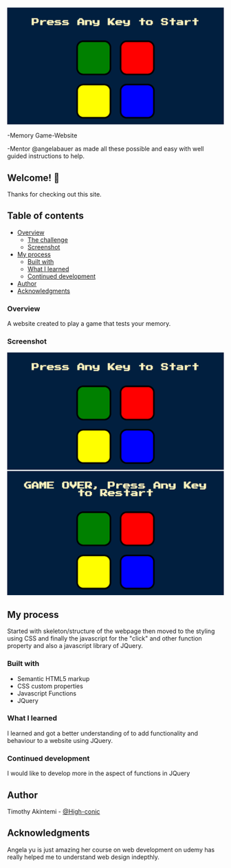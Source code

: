 ![Design preview for the Memory Game site](./design/Memory%20Game%20start.png) 

-Memory Game-Website

-Mentor @angelabauer as made all these possible and easy with well guided instructions to help.

## Welcome! 👋

Thanks for checking out this site.

## Table of contents

- [Overview](#overview)
  - [The challenge](#the-challenge)
  - [Screenshot](#screenshot)
- [My process](#my-process)
  - [Built with](#built-with)
  - [What I learned](#what-i-learned)
  - [Continued development](#continued-development)
- [Author](#author)
- [Acknowledgments](#acknowledgments)

### Overview

A website created to play a game that tests your memory.

### Screenshot

![A start view of the Memory Game site](./design/Memory%20Game%20start.png)
![A game over view of the Memory Game site](./design/Memory%20Game%20gameover.png)

## My process

Started with skeleton/structure of the webpage then moved to the styling using CSS and finally the javascript for the "click" and other function property and also a javascript library of JQuery.

### Built with

- Semantic HTML5 markup
- CSS custom properties
- Javascript Functions
- JQuery

### What I learned

I learned and got a better understanding of to add functionality and behaviour to a website using JQuery.

### Continued development

I would like to develop more in the aspect of functions in JQuery

## Author

Timothy Akintemi - [@High-conic](https://github.com/High-conic)

## Acknowledgments

Angela yu is just amazing her course on web development on udemy has really helped me to understand web design indepthly.